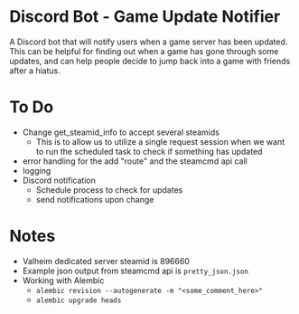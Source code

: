 # Discord Bot - Game Update Notifier
A Discord bot that will notify users when a game server has been updated. This can be helpful for finding out when a game has gone through some updates, and can help people decide to jump back into a game with friends after a hiatus. 
# To Do
- Change get_steamid_info to accept several steamids
    - This is to allow us to utilize a single request session when we want to run the scheduled task to check if something has updated
- error handling for the add "route" and the steamcmd api call
- logging
- Discord notification
    - Schedule process to check for updates
    - send notifications upon change
# Notes
- Valheim dedicated server steamid is 896660
- Example json output from steamcmd api is `pretty_json.json`
- Working with Alembic
    - `alembic revision --autogenerate -m "<some_comment_here>"`
    - `alembic upgrade heads`